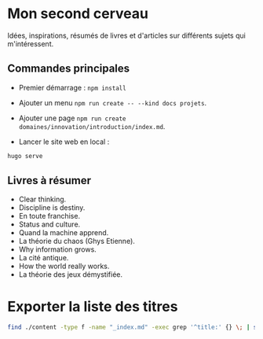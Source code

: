 # Mon second cerveau

Idées, inspirations, résumés de livres et d'articles sur différents sujets qui m'intéressent.

## Commandes principales

- Premier démarrage : `npm install`
- Ajouter un menu `npm run create -- --kind docs projets`.
- Ajouter une page `npm run create domaines/innovation/introduction/index.md`.

- Lancer le site web en local :

```bash
hugo serve
```

## Livres à résumer

- Clear thinking.
- Discipline is destiny.
- En toute franchise.
- Status and culture.
- Quand la machine apprend.
- La théorie du chaos (Ghys Etienne).
- Why information grows.
- La cité antique.
- How the world really works.
- La théorie des jeux démystifiée.

# Exporter la liste des titres

```bash
find ./content -type f -name "_index.md" -exec grep '^title:' {} \; | sed -e 's/- [ ] \(.*\)/\1/'
```

